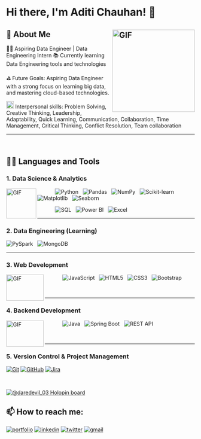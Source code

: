 
# Hi there, I'm Aditi Chauhan! 👋


## 🚀 About Me <img align="right" alt="GIF" width="220px" height="220px" src="https://user-images.githubusercontent.com/97278787/217737550-39ab3326-81a1-4de8-bbe8-36d08d92414b.gif" />

🧑‍💻 Aspiring Data Engineer | Data Engineering Intern 
📚 Currently learning Data Engineering tools and technologies

⛳ Future Goals: Aspiring Data Engineer with a strong focus on learning big data, and mastering cloud-based technologies.

<img width="20px" height="20px" src="https://github.com/user-attachments/assets/305a8906-2352-445c-9eb5-146d0ac5fb5b" /> 
Interpersonal skills: Problem Solving, Creative Thinking, Leadership, Adaptability, Quick Learning, Communication, Collaboration, Time Management, Critical Thinking, Conflict Resolution, Team collaboration

---

<br/>

<h2>👨‍💻 Languages and Tools</h2>


<!-- "https://miro.medium.com/v2/resize:fit:1400/1*a-HMfeg5w-W02Nrw21iPtg.gif](https://user-images.githubusercontent.com/97278787/217744255-55115a02-76e5-4eb5-b8cf-d424fe143584.gif" -->
### 1. Data Science & Analytics  

<img src="https://media3.giphy.com/media/UMyvk17PIo3SiZQWju/giphy.gif?cid=6c09b952v3px3e8mpjea544ew4kbqukxop141e7k2e47tcv0&ep=v1_gifs_search&rid=giphy.gif&ct=g" alt="GIF" width="80" height="80" align="left" />

&nbsp; &nbsp; &nbsp; &nbsp; &nbsp; &nbsp;
![Python](https://img.shields.io/badge/Python-%233776AB.svg?style=for-the-badge&logo=python&logoColor=white)  &nbsp;
![Pandas](https://img.shields.io/badge/Pandas-%23150458.svg?style=for-the-badge&logo=pandas&logoColor=white)  &nbsp;
![NumPy](https://img.shields.io/badge/NumPy-%23013243.svg?style=for-the-badge&logo=numpy&logoColor=white)  &nbsp;
![Scikit-learn](https://img.shields.io/badge/Scikit--learn-%23F7931E.svg?style=for-the-badge&logo=scikit-learn&logoColor=white)  &nbsp;
![Matplotlib](https://img.shields.io/badge/Matplotlib-%23E84A5F.svg?style=for-the-badge&logo=matplotlib&logoColor=white)  &nbsp;
![Seaborn](https://img.shields.io/badge/Seaborn-%23D43685.svg?style=for-the-badge&logo=seaborn&logoColor=white)  &nbsp;
<!-- ![TensorFlow](https://img.shields.io/badge/TensorFlow-%23FF6F00.svg?style=for-the-badge&logo=tensorflow&logoColor=white)  &nbsp; -->
 &nbsp; &nbsp; &nbsp; &nbsp; &nbsp; &nbsp; ![SQL](https://img.shields.io/badge/SQL-%230E4D92.svg?style=for-the-badge&logo=mysql&logoColor=white)  &nbsp;
![Power BI](https://img.shields.io/badge/Power%20BI-%23F2C811.svg?style=for-the-badge&logo=powerbi&logoColor=white)  &nbsp;
![Excel](https://img.shields.io/badge/Microsoft%20Excel-%23217346.svg?style=for-the-badge&logo=microsoftexcel&logoColor=white)

---

### 2. Data Engineering (Learning)  

<!-- <img src="https://mir-s3-cdn-cf.behance.net/project_modules/hd/06f21a161921919.63cd7887d0a70.gif" alt="GIF" width="80" height="80" align="left" />  -->

<!-- &nbsp; &nbsp; &nbsp; &nbsp; &nbsp; &nbsp; &nbsp; &nbsp; &nbsp;  -->
![PySpark](https://img.shields.io/badge/PySpark-%23E24A33.svg?style=for-the-badge&logo=apache-spark&logoColor=white)   &nbsp;
![MongoDB](https://img.shields.io/badge/MongoDB-%2347A248.svg?style=for-the-badge&logo=mongodb&logoColor=white)  


---

### 3. Web Development  

<img src="https://imarticus.org/blog/wp-content/uploads/2019/05/careerp1.gif" alt="GIF" width="100" height="70" align="left" />

 &nbsp; &nbsp; &nbsp; &nbsp; &nbsp; &nbsp;
![JavaScript](https://img.shields.io/badge/javascript-%23323330.svg?style=for-the-badge&logo=javascript&logoColor=%23F7DF1E)  &nbsp;
![HTML5](https://img.shields.io/badge/html5-%23E34F26.svg?style=for-the-badge&logo=html5&logoColor=white)   &nbsp;
![CSS3](https://img.shields.io/badge/css3-%231572B6.svg?style=for-the-badge&logo=css3&logoColor=white)   &nbsp;
![Bootstrap](https://img.shields.io/badge/bootstrap-%23563D7C.svg?style=for-the-badge&logo=bootstrap&logoColor=white)  

<br/>

---

### 4. Backend Development  

<img src="https://gifdb.com/images/high/programming-stick-figure-going-crazy-on-fire-j6ii4pju9xdtnsbr.gif" alt="GIF" width="100" height="70" align="left" />

 &nbsp; &nbsp; &nbsp; &nbsp; &nbsp; &nbsp;
![Java](https://img.shields.io/badge/Java-%23F8981D.svg?style=for-the-badge&logo=java&logoColor=white)   &nbsp;
![Spring Boot](https://img.shields.io/badge/Spring%20Boot-%236DB33F.svg?style=for-the-badge&logo=spring-boot&logoColor=white)   &nbsp;
![REST API](https://img.shields.io/badge/REST%20API-%23000000.svg?style=for-the-badge&logo=swagger&logoColor=white)

<br/>

---

### 5. Version Control & Project Management  
[![Git](https://img.shields.io/badge/Git-%23F1502F.svg?style=for-the-badge&logo=git&logoColor=white)]()
[![GitHub](https://img.shields.io/badge/GitHub-%23121011.svg?style=for-the-badge&logo=github&logoColor=white)]()
[![Jira](https://img.shields.io/badge/Jira-%230A6ED1.svg?style=for-the-badge&logo=jira&logoColor=white)]()



<!-- (![React](https://img.shields.io/badge/react-%2320232a.svg?style=for-the-badge&logo=react&logoColor=%2361DAFB) -->
<!-- (![NPM](https://img.shields.io/badge/NPM-%23000000.svg?style=for-the-badge&logo=npm&logoColor=white)) -->
<br/>

[![@daredevil_03 Holopin board](https://holopin.me/daredevil_03)](https://holopin.io/@daredevil_03)

## 📫 How to reach me:
[![portfolio](https://img.shields.io/badge/my_portfolio-000?style=for-the-badge&logo=ko-fi&logoColor=white)]()
[![linkedin](https://img.shields.io/badge/linkedin-0A66C2?style=for-the-badge&logo=linkedin&logoColor=white)](https://www.linkedin.com/in/aditi-chauhan-2b4b6b1a7)
[![twitter](https://img.shields.io/badge/twitter-1DA1F2?style=for-the-badge&logo=twitter&logoColor=white)](https://twitter.com/FirstAtom001?t=DdMGX4IH_TprMbUf-L3s2A&s=09)
[![gmail](https://img.shields.io/badge/Gmail-D14836?style=for-the-badge&logo=gmail&logoColor=white)](mailto:aditichauhan50@gmail.com)
<!-- [holopin] : https://holopin.io/@daredevil_03 -->























